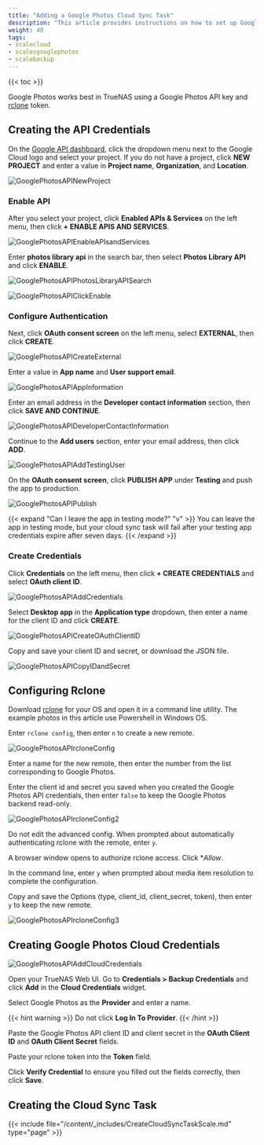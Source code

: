 ```yaml
---
title: "Adding a Google Photos Cloud Sync Task"
description: "This article provides instructions on how to set up Google Photos API credentials and use them to create a cloud sync task."
weight: 40
tags:
- scalecloud
- scalesgooglephotos
- scalebackup
---
```


{{< toc >}}

Google Photos works best in TrueNAS using a Google Photos API key and [rclone](https://rclone.org/) token.

## Creating the API Credentials

On the [Google API dashboard](https://console.cloud.google.com/apis/dashboard), click the dropdown menu next to the Google Cloud logo and select your project. If you do not have a project, click **NEW PROJECT** and enter a value in **Project name**, **Organization**, and **Location**.

![GooglePhotosAPINewProject](/images/SCALE/22.12/GooglePhotosAPINewProject.png "New Project")

### Enable API

After you select your project, click **Enabled APIs & Services** on the left menu, then click **+ ENABLE APIS AND SERVICES**.

![GooglePhotosAPIEnableAPIsandServices](/images/SCALE/22.12/GooglePhotosAPIEnableAPIsandServices.png "Enable APIs and Services")

Enter **photos library api** in the search bar, then select **Photos Library API** and click **ENABLE**.

![GooglePhotosAPIPhotosLibraryAPISearch](/images/SCALE/22.12/GooglePhotosAPIPhotosLibraryAPISearch.png "Photos Library API Search")

![GooglePhotosAPIClickEnable](/images/SCALE/22.12/GooglePhotosAPIClickEnable.png "Click Enable")

### Configure Authentication

Next, click **OAuth consent screen** on the left menu, select **EXTERNAL**, then click **CREATE**.

![GooglePhotosAPICreateExternal](/images/SCALE/22.12/GooglePhotosAPICreateExternal.png "Create External")

Enter a value in **App name** and **User support email**. 

![GooglePhotosAPIAppInformation](/images/SCALE/22.12/GooglePhotosAPIAppInformation.png "Enter App Information")

Enter an email address in the **Developer contact information** section, then click **SAVE AND CONTINUE**.

![GooglePhotosAPIDeveloperContactInformation](/images/SCALE/22.12/GooglePhotosAPIDeveloperContactInformation.png "Enter Developer Contact Information")

Continue to the **Add users** section, enter your email address, then click **ADD**.

![GooglePhotosAPIAddTestingUser](/images/SCALE/22.12/GooglePhotosAPIAddTestingUser.png "Add Testing User")

On the **OAuth consent screen**, click **PUBLISH APP** under **Testing** and push the app to production.

![GooglePhotosAPIPublish](/images/SCALE/22.12/GooglePhotosAPIPublish.png "Publish Status")

{{< expand "Can I leave the app in testing mode?" "v" >}}
You can leave the app in testing mode, but your cloud sync task will fail after your testing app credentials expire after seven days. 
{{< /expand >}}

### Create Credentials

Click **Credentials** on the left menu, then click **+ CREATE CREDENTIALS** and select **OAuth client ID**.

![GooglePhotosAPIAddCredentials](/images/SCALE/22.12/GooglePhotosAPIAddCredentials.png "Add Credentials")

Select **Desktop app** in the **Application type** dropdown, then enter a name for the client ID and click **CREATE**.

![GooglePhotosAPICreateOAuthClientID](/images/SCALE/22.12/GooglePhotosAPICreateOAuthClientID.png "Create OAuth Client ID")

Copy and save your client ID and secret, or download the JSON file.

![GooglePhotosAPICopyIDandSecret](/images/SCALE/22.12/GooglePhotosAPICopyIDandSecret.png "Copy ID and Secret")

## Configuring Rclone

Download [rclone](https://rclone.org/downloads/) for your OS and open it in a command line utility. The example photos in this article use Powershell in Windows OS.

Enter `rclone config`, then enter `n` to create a new remote.

![GooglePhotosAPIrcloneConfig](/images/SCALE/22.12/GooglePhotosAPIrcloneConfig.png "Configure rclone")

Enter a name for the new remote, then enter the number from the list corresponding to Google Photos.

Enter the client id and secret you saved when you created the Google Photos API credentials, then enter `false` to keep the Google Photos backend read-only.

![GooglePhotosAPIrcloneConfig2](/images/SCALE/22.12/GooglePhotosAPIrcloneConfig2.png "Configure rclone")

Do not edit the advanced config. When prompted about automatically authenticating rclone with the remote, enter `y`.

A browser window opens to authorize rclone access. Click **Allow*.

In the command line, enter `y` when prompted about media item resolution to complete the configuration.

Copy and save the Options (type, client_id, client_secret, token), then enter `y` to keep the new remote.

![GooglePhotosAPIrcloneConfig3](/images/SCALE/22.12/GooglePhotosAPIrcloneConfig3.png "Configure rclone")

## Creating Google Photos Cloud Credentials

![GooglePhotosAPIAddCloudCredentials](/images/SCALE/22.12/GooglePhotosAPIAddCloudCredentials.png "Add Cloud Credentials")

Open your TrueNAS Web UI. Go to **Credentials > Backup Credentials** and click **Add** in the **Cloud Credentials** widget.

Select Google Photos as the **Provider** and enter a name.

{{< hint warning >}}
Do not click **Log In To Provider**.
{{< /hint >}}

Paste the Google Photos API client ID and client secret in the **OAuth Client ID** and **OAuth Client Secret** fields.

Paste your rclone token into the **Token** field.

Click **Verify Credential** to ensure you filled out the fields correctly, then click **Save**.

## Creating the Cloud Sync Task

{{< include file="/content/_includes/CreateCloudSyncTaskScale.md" type="page" >}}
